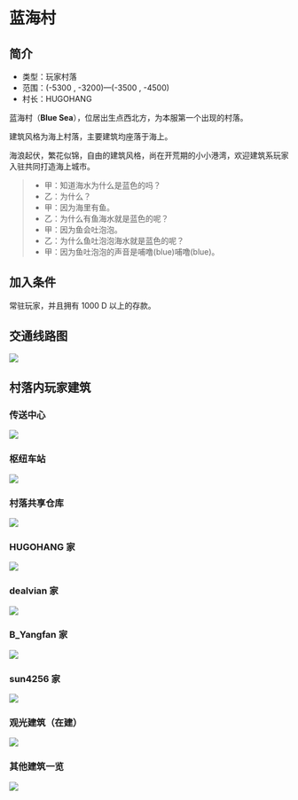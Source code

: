 # 蓝海村

## 简介

* 类型：玩家村落
* 范围：\(-5300 , -3200\)—\(-3500 , -4500\)
* 村长：HUGOHANG

蓝海村（**Blue Sea**），位居出生点西北方，为本服第一个出现的村落。

建筑风格为海上村落，主要建筑均座落于海上。

海浪起伏，繁花似锦，自由的建筑风格，尚在开荒期的小小港湾，欢迎建筑系玩家入驻共同打造海上城市。

> * 甲：知道海水为什么是蓝色的吗？
> * 乙：为什么？
> * 甲：因为海里有鱼。
> * 乙：为什么有鱼海水就是蓝色的呢？
> * 甲：因为鱼会吐泡泡。
> * 乙：为什么鱼吐泡泡海水就是蓝色的呢？
> * 甲：因为鱼吐泡泡的声音是哺噜\(blue\)哺噜\(blue\)。

## 加入条件

常驻玩家，并且拥有 1000 D 以上的存款。

## 交通线路图

![](../../.gitbook/assets/e8-93-9d-e6-b5-b7-e7-ba-bf-e8-b7-af-e5-9b-be.png)

## 村落内玩家建筑

### 传送中心

![](../../.gitbook/assets/e4-bc-a0-e9-80-81-e4-b8-ad-e5-bf-83.png)

### 枢纽车站

![](../../.gitbook/assets/e6-9e-a2-e7-ba-bd-e8-bd-a6-e7-ab-99.png)

### 村落共享仓库

![](../../.gitbook/assets/e4-bb-93-e5-ba-93.png)

### HUGOHANG 家

![](../../.gitbook/assets/hugohang.png)

### dealvian 家

![](../../.gitbook/assets/77-e5-ae-b6.png)

### B\_Yangfan 家

![](../../.gitbook/assets/xiaofan-e5-ae-b6.png)

### sun4256 家

![](../../.gitbook/assets/sun4256.png)

### 观光建筑（在建）

![](../../.gitbook/assets/e8-a7-82-e5-85-89-e5-bb-ba-e7-ad-91_-e5-9c-a8-e5-bb-ba_.png)

### 其他建筑一览

![](../../.gitbook/assets/hugohang-e7-9a-84-e5-88-ab-e5-a2-85%20%281%29.png)

